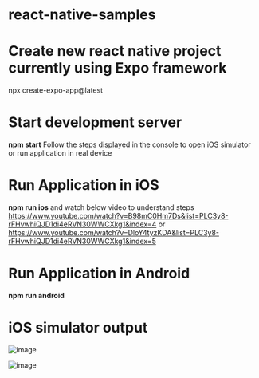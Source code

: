 # react-native-samples

# Create new react native project currently using Expo framework
npx create-expo-app@latest

# Start development server
**npm start**
Follow the steps displayed in the console to open iOS simulator or run application in real device

# Run Application in iOS
**npm run ios**
and watch below video to understand steps
https://www.youtube.com/watch?v=B98mC0Hm7Ds&list=PLC3y8-rFHvwhiQJD1di4eRVN30WWCXkg1&index=4
or
https://www.youtube.com/watch?v=DloY4tyzKDA&list=PLC3y8-rFHvwhiQJD1di4eRVN30WWCXkg1&index=5

# Run Application in Android
**npm run android**

# iOS simulator output
![image](https://github.com/user-attachments/assets/df8b47a3-046f-4fda-9d79-f644035e047a)

![image](https://github.com/user-attachments/assets/0f280c25-a08c-441a-bf32-8ddc3f738b5c)


